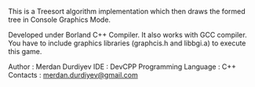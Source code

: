 This is a Treesort algorithm implementation which then draws the formed tree in Console Graphics Mode.

Developed under Borland C++ Compiler. It also works with GCC compiler.
You have to include graphics libraries (graphcis.h and libbgi.a) to execute this game.

Author : Merdan Durdiyev
IDE : DevCPP
Programming Language : C++
Contacts : merdan.durdiyev@gmail.com
